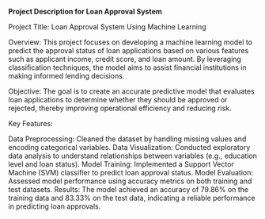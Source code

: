 **Project Description for Loan Approval System**



Project Title: Loan Approval System Using Machine Learning

Overview: This project focuses on developing a machine learning model to predict the approval status of loan applications based on various features such as applicant income, credit score, and loan amount. By leveraging classification techniques, the model aims to assist financial institutions in making informed lending decisions.

Objective: The goal is to create an accurate predictive model that evaluates loan applications to determine whether they should be approved or rejected, thereby improving operational efficiency and reducing risk.

Key Features:

Data Preprocessing: Cleaned the dataset by handling missing values and encoding categorical variables.
Data Visualization: Conducted exploratory data analysis to understand relationships between variables (e.g., education level and loan status).
Model Training: Implemented a Support Vector Machine (SVM) classifier to predict loan approval status.
Model Evaluation: Assessed model performance using accuracy metrics on both training and test datasets.
Results: The model achieved an accuracy of 79.86% on the training data and 83.33% on the test data, indicating a reliable performance in predicting loan approvals.
